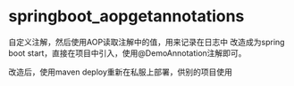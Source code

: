 # springboot_aopgetannotations

自定义注解，然后使用AOP读取注解中的值，用来记录在日志中
改造成为spring boot start，直接在项目中引入，使用@DemoAnnotation注解即可。

改造后，使用maven deploy重新在私服上部署，供别的项目使用